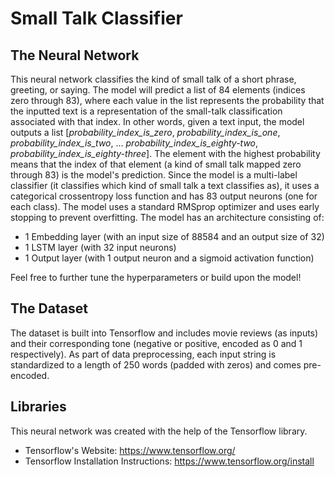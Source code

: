 # Small Talk Classifier

## The Neural Network
This neural network classifies the kind of small talk of a short phrase, greeting, or saying. The model will predict a list of 84 elements (indices zero through 83), where each value in the list represents the probability that the inputted text is a representation of the small-talk classification associated with that index. In other words, given a text input, the model outputs a list [*probability_index_is_zero*, *probability_index_is_one*, *probability_index_is_two*, ... *probability_index_is_eighty-two*, *probability_index_is_eighty-three*]. The element with the highest probability means that the index of that element (a kind of small talk mapped zero through 83) is the model's prediction. Since the model is a multi-label classifier (it classifies which kind of small talk a text classifies as), it uses a categorical crossentropy loss function and has 83 output neurons (one for each class). The model uses a standard RMSprop optimizer and uses early stopping to prevent overfitting. The model has an architecture consisting of:
- 1 Embedding layer (with an input size of 88584 and an output size of 32) 
- 1 LSTM layer (with 32 input neurons)
- 1 Output layer (with 1 output neuron and a sigmoid activation function)

Feel free to further tune the hyperparameters or build upon the model!

## The Dataset
The dataset is built into Tensorflow and includes movie reviews (as inputs) and their corresponding tone (negative or positive, encoded as 0 and 1 respectively). As part of data preprocessing, each input string is standardized to a length of 250 words (padded with zeros) and comes pre-encoded.

## Libraries
This neural network was created with the help of the Tensorflow library.
- Tensorflow's Website: https://www.tensorflow.org/
- Tensorflow Installation Instructions: https://www.tensorflow.org/install
